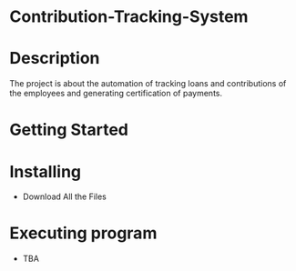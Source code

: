 # Contribution-Tracking-System
# Description
The project is about the automation of tracking loans and contributions of the employees and generating certification of payments. 
# Getting Started
# Installing
* Download All the Files
# Executing program
* TBA
